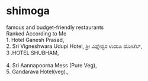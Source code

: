 # shimoga<br>
famous and budget-friendly restaurants 
<br>
 Ranked According to  Me
<br>
    1. Hotel Ganesh Prasad,
   <br>
   2. Sri Vigneshwara Udupi Hotel, ಶ್ರೀ ವಿಘ್ನೇಶ್ವರ ಉಡುಪಿ ಹೋಟೆಲ್,
    <br>
   3 .HOTEL SHUBHAM,    
    <br>
   4. Sri Aannapoorna Mess (Pure Veg),
    <br> 
    5. Gandarava Hotel(veg).,
    <br>
